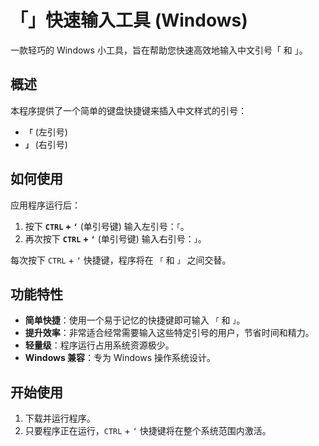 # 「」快速输入工具 (Windows)

一款轻巧的 Windows 小工具，旨在帮助您快速高效地输入中文引号「 和 」。

## 概述

本程序提供了一个简单的键盘快捷键来插入中文样式的引号：

*   **`「`** (左引号)
*   **`」`** (右引号)

## 如何使用

应用程序运行后：

1.  按下 **`CTRL` + `‘`** (单引号键) 输入左引号：`「`。
2.  再次按下 **`CTRL` + `‘`** (单引号键) 输入右引号：`」`。

每次按下 `CTRL` + `‘` 快捷键，程序将在 `「` 和 `」` 之间交替。

## 功能特性

*   **简单快捷**：使用一个易于记忆的快捷键即可输入 `「` 和 `」`。
*   **提升效率**：非常适合经常需要输入这些特定引号的用户，节省时间和精力。
*   **轻量级**：程序运行占用系统资源极少。
*   **Windows 兼容**：专为 Windows 操作系统设计。

## 开始使用

1.  下载并运行程序。
2.  只要程序正在运行，`CTRL` + `‘` 快捷键将在整个系统范围内激活。